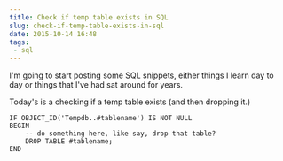 ```yaml
---
title: Check if temp table exists in SQL
slug: check-if-temp-table-exists-in-sql
date: 2015-10-14 16:48
tags:
 - sql
---
```


I'm going to start posting some SQL snippets, either things I learn day to day or things that I've had sat around for years.

Today's is a checking if a temp table exists (and then dropping it.)

    IF OBJECT_ID('Tempdb..#tablename') IS NOT NULL
    BEGIN
        -- do something here, like say, drop that table?
        DROP TABLE #tablename;
    END
